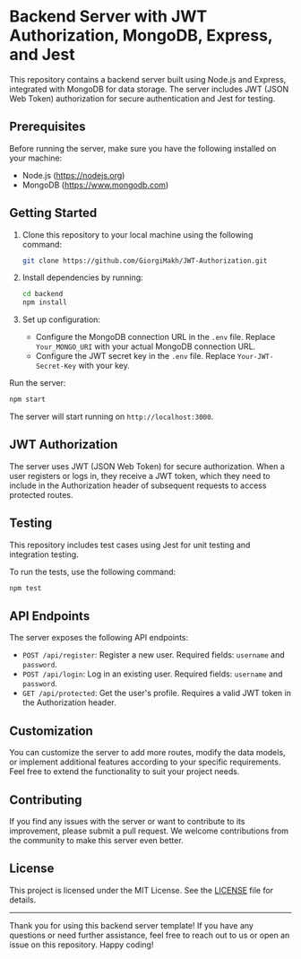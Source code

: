 # Backend Server with JWT Authorization, MongoDB, Express, and Jest

This repository contains a backend server built using Node.js and Express, integrated with MongoDB for data storage. The server includes JWT (JSON Web Token) authorization for secure authentication and Jest for testing.

## Prerequisites

Before running the server, make sure you have the following installed on your machine:

- Node.js (https://nodejs.org)
- MongoDB (https://www.mongodb.com)

## Getting Started

1. Clone this repository to your local machine using the following command:

   ```bash
   git clone https://github.com/GiorgiMakh/JWT-Authorization.git
   ```

2. Install dependencies by running:

   ```bash
   cd backend
   npm install
   ```

3. Set up configuration:

   - Configure the MongoDB connection URL in the `.env` file. Replace `Your_MONGO_URI` with your actual MongoDB connection URL.
   - Configure the JWT secret key in the `.env` file. Replace `Your-JWT-Secret-Key` with your key.

Run the server:

   ```bash
   npm start
   ```

   The server will start running on `http://localhost:3000`.

## JWT Authorization

The server uses JWT (JSON Web Token) for secure authorization. When a user registers or logs in, they receive a JWT token, which they need to include in the Authorization header of subsequent requests to access protected routes.

## Testing

This repository includes test cases using Jest for unit testing and integration testing.

To run the tests, use the following command:

```bash
npm test
```

## API Endpoints

The server exposes the following API endpoints:

- `POST /api/register`: Register a new user. Required fields: `username` and `password`.
- `POST /api/login`: Log in an existing user. Required fields: `username` and `password`.
- `GET /api/protected`: Get the user's profile. Requires a valid JWT token in the Authorization header.

## Customization

You can customize the server to add more routes, modify the data models, or implement additional features according to your specific requirements. Feel free to extend the functionality to suit your project needs.

## Contributing

If you find any issues with the server or want to contribute to its improvement, please submit a pull request. We welcome contributions from the community to make this server even better.

## License

This project is licensed under the MIT License. See the [LICENSE](LICENSE) file for details.

---

Thank you for using this backend server template! If you have any questions or need further assistance, feel free to reach out to us or open an issue on this repository. Happy coding!